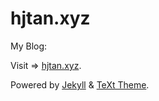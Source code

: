 # hjtan.xyz

My Blog:

Visit => [hjtan.xyz](https://hjtan.xyz).

Powered by [Jekyll](http://jekyllrb.com/) & [TeXt Theme](https://github.com/kitian616/jekyll-TeXt-theme).